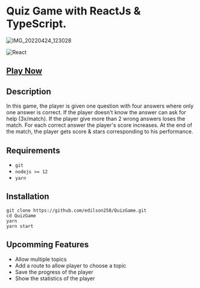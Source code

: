 # Quiz Game with ReactJs & TypeScript.

![IMG_20220424_123028](https://user-images.githubusercontent.com/101186072/164972232-3e71be81-f14f-4b1e-9704-7616a88c6a79.jpg)

![React](https://img.shields.io/badge/react-%2320232a.svg?style=for-the-badge&logo=react&logoColor=%2361DAFB)

## [Play Now](https://quiz-game-liart.vercel.app/)

## Description ##

In this game, the player is given one question with four answers where only one answer is correct.
If the player doesn't know the answer can ask for help (3x/match). 
If the player give more than 2 wrong answers loses the match.
For each correct answer the player's score increases.
At the end of the match, the player gets score & stars corresponding to his performance.

## Requirements ##
* `git`
* `nodejs >= 12`
* `yarn`

## Installation ##

```
git clone https://github.com/edilson258/QuizGame.git
cd QuizGame
yarn
yarn start
```

## Upcomming Features ##

* Allow multiple topics 
* Add a route to allow player to choose a topic
* Save the progress of the player
* Show the statistics of the player
